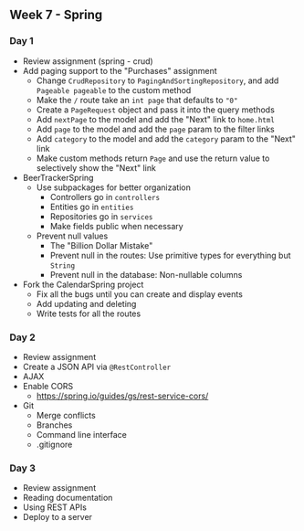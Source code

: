 ## Week 7 - Spring

### Day 1

* Review assignment (spring - crud)
* Add paging support to the "Purchases" assignment
  * Change `CrudRepository` to `PagingAndSortingRepository`, and add `Pageable pageable` to the custom method
  * Make the `/` route take an `int page` that defaults to `"0"`
  * Create a `PageRequest` object and pass it into the query methods
  * Add `nextPage` to the model and add the "Next" link to `home.html`
  * Add `page` to the model and add the `page` param to the filter links
  * Add `category` to the model and add the `category` param to the "Next" link
  * Make custom methods return `Page` and use the return value to selectively show the "Next" link
* BeerTrackerSpring
  * Use subpackages for better organization
    * Controllers go in `controllers`
    * Entities go in `entities`
    * Repositories go in `services`
    * Make fields public when necessary
  * Prevent null values
    * The "Billion Dollar Mistake"
    * Prevent null in the routes: Use primitive types for everything but `String`
    * Prevent null in the database: Non-nullable columns
* Fork the CalendarSpring project
  * Fix all the bugs until you can create and display events
  * Add updating and deleting
  * Write tests for all the routes

### Day 2

* Review assignment
* Create a JSON API via `@RestController`
* AJAX
* Enable CORS
  * https://spring.io/guides/gs/rest-service-cors/
* Git
  * Merge conflicts
  * Branches
  * Command line interface
  * .gitignore

### Day 3

* Review assignment
* Reading documentation
* Using REST APIs
* Deploy to a server
